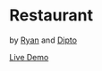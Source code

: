 # Restaurant

by [Ryan](https://github.com/rvvergara) and [Dipto](https://github.com/dipto0321)

[Live Demo](https://rawcdn.githack.com/rvvergara/restaurant-site/fb46ff82708efe6812eee5fce18e305c21237bd9/dist/index.html)
